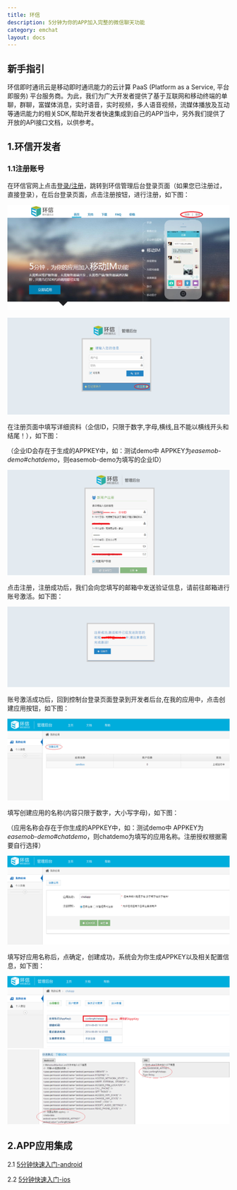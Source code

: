 ```yaml
---
title: 环信
description: 5分钟为你的APP加入完整的微信聊天功能
category: emchat
layout: docs
---
```


## 新手指引

 环信即时通讯云是移动即时通讯能力的云计算 PaaS (Platform as a Service, 平台即服务) 平台服务商。为此，我们为广大开发者提供了基于互联网和移动终端的单聊，群聊，富媒体消息，实时语音，实时视频，多人语音视频，流媒体播放及互动等通讯能力的相关SDK,帮助开发者快速集成到自己的APP当中，另外我们提供了开放的API接口文档，以供参考。



## 1.环信开发者

###  1.1注册账号

在环信官网上点击[登录/注册](http://www.easemob.com/)，跳转到环信管理后台登录页面（如果您已注册过，直接登录），在后台登录页面，点击注册按钮，进行注册，如下图：

![alt text](registericon.png "Title")


![alt text](console.png "Title")

在注册页面中填写详细资料（企信ID，只限于数字,字母,横线,且不能以横线开头和结尾！），如下图：

（企业ID会存在于生成的APPKEY中，如：测试demo中 APPKEY为*easemob-demo#chatdemo*，则easemob-demo为填写的企业ID）

![alt text](consoleregister.png "Title")

点击注册，注册成功后，我们会向您填写的邮箱中发送验证信息，请前往邮箱进行账号激活。如下图：

![alt text](email.png "Title")

账号激活成功后，回到控制台登录页面登录到开发者后台,在我的应用中，点击创建应用按钮，如下图：

![alt text](consolehome.png "Title")

填写创建应用的名称(内容只限于数字，大小写字母)，如下图：

（应用名称会存在于你生成的APPKEY中，如：测试demo中 APPKEY为*easemob-demo#chatdemo*，则chatdemo为填写的应用名称。注册授权根据需要自行选择）

![alt text](creatapp.png "Title")

填写好应用名称后，点确定，创建成功，系统会为你生成APPKEY以及相关配置信息，如下图：

![alt text](appkey.png "Title")
![alt text](appkey1.png "Title")

## 2.APP应用集成

2.1 [5分钟快速入门-android](/docs/emchat/android/quickstartUI.html)

2.2 [5分钟快速入门-ios](/docs/emchat/ios/quickstart.html)
